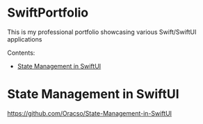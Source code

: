 # SwiftPortfolio
This is my professional portfolio showcasing various Swift/SwiftUI applications 


Contents:
- [State Management in SwiftUI](#State-Management-in-SwiftUI)




# State Management in SwiftUI

https://github.com/Oracso/State-Management-in-SwiftUI
